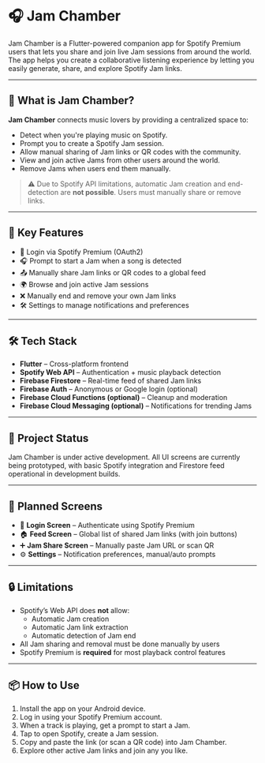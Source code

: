 # 🎧 Jam Chamber

Jam Chamber is a Flutter-powered companion app for Spotify Premium users that lets you share and join live Jam sessions from around the world. The app helps you create a collaborative listening experience by letting you easily generate, share, and explore Spotify Jam links.

---

## 📱 What is Jam Chamber?

**Jam Chamber** connects music lovers by providing a centralized space to:

- Detect when you're playing music on Spotify.
- Prompt you to create a Spotify Jam session.
- Allow manual sharing of Jam links or QR codes with the community.
- View and join active Jams from other users around the world.
- Remove Jams when users end them manually.

> ⚠️ Due to Spotify API limitations, automatic Jam creation and end-detection are **not possible**. Users must manually share or remove links.

---

## 🌟 Key Features

- 🔐 Login via Spotify Premium (OAuth2)
- 🎧 Prompt to start a Jam when a song is detected
- 📤 Manually share Jam links or QR codes to a global feed
- 🌍 Browse and join active Jam sessions
- ❌ Manually end and remove your own Jam links
- 🛠 Settings to manage notifications and preferences

---

## 🛠 Tech Stack

- **Flutter** – Cross-platform frontend
- **Spotify Web API** – Authentication + music playback detection
- **Firebase Firestore** – Real-time feed of shared Jam links
- **Firebase Auth** – Anonymous or Google login (optional)
- **Firebase Cloud Functions (optional)** – Cleanup and moderation
- **Firebase Cloud Messaging (optional)** – Notifications for trending Jams

---

## 🚧 Project Status

Jam Chamber is under active development. All UI screens are currently being prototyped, with basic Spotify integration and Firestore feed operational in development builds.

---

## 📸 Planned Screens

- 🔐 **Login Screen** – Authenticate using Spotify Premium
- 🏠 **Feed Screen** – Global list of shared Jam links (with join buttons)
- ➕ **Jam Share Screen** – Manually paste Jam URL or scan QR
- ⚙️ **Settings** – Notification preferences, manual/auto prompts

---

## 🔒 Limitations

- Spotify’s Web API does **not** allow:
  - Automatic Jam creation
  - Automatic Jam link extraction
  - Automatic detection of Jam end
- All Jam sharing and removal must be done manually by users
- Spotify Premium is **required** for most playback control features

---

## 📦 How to Use

1. Install the app on your Android device.
2. Log in using your Spotify Premium account.
3. When a track is playing, get a prompt to start a Jam.
4. Tap to open Spotify, create a Jam session.
5. Copy and paste the link (or scan a QR code) into Jam Chamber.
6. Explore other active Jam links and join any you like.

